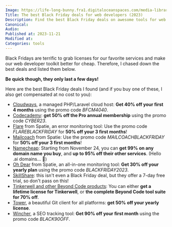 ```yaml
---
Image: https://life-long-bunny.fra1.digitaloceanspaces.com/media-library/production/260/01HFS214MW2VYGDATWKPGS0405.jpg
Title: The best Black Friday deals for web developers (2023)
Description: Find the best Black Friday deals on awesome tools for web developers.
Canonical: 
Audio:
Published at: 2023-11-21
Modified at: 
Categories: tools
---
```


Black Fridays are terrific to grab licenses for our favorite services and make our web developer toolkit better for cheap. Therefore, I chased down the best deals and listed them below.

**Be quick though, they only last a few days!**

Here are the best Black Friday deals I found (and if you buy one of these, I also get compensated at no cost to you):

- [Cloudways](/recommends/cloudways), a managed PHP/Laravel cloud host: **Get 40% off your first 4 months** using the promo code *BFCM4040*.
- [Codecademy](/recommends/codecademy): **get 50% off the Pro annual membership** using the promo code *CYBER23*.
- [Flare](/recommends/flare) from Spatie, an error monitoring tool: Use the promo code *FLAREBLACKFRIDAY*  for **50% off your 3 first months**!
- [Mailcoach](/recommends/mailcoach) from Spatie: Use the promo code *MAILCOACHBLACKFRIDAY* for **50% off your 3 first months**!
- [Namecheap](https://namecheap.pxf.io/AW5q3J): Starting from November 24, you can **get 99% on any domain name you buy**, and **up to 95% off their other services**. (Hello .ai domains… 👀)
- [Oh Dear](/recommends/oh-dear) from Spatie, an all-in-one monitoring tool: **Get 30% off your yearly plan** using the promo code *BLACKFRIDAY2023*.
- [SkillShare](/recommends/skillshare): this isn't even a Black Friday deal, but they offer a 7-day free trial, so don't pass on this!
- [Tinkerwell and other Beyond Code products](https://beyondco.de/cyber-week?ref=benjamincrozat): You can either **get a lifetime license for Tinkerwell**, or **the complete Beyond Code tool suite for 70% off**.
- [Tower](/recommends/tower), a beautiful Git client for all platforms: **get 50% off your yearly license**. 
- [Wincher](/recommends/wincher), a SEO tracking tool: **Get 90% off your first month** using the promo code *BLACK90OFF*.